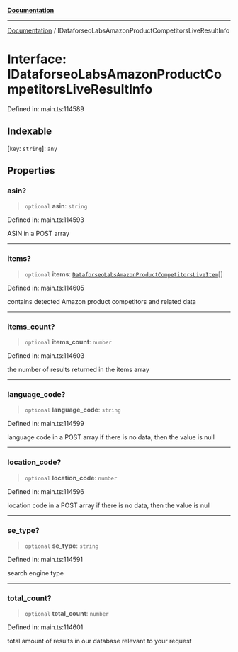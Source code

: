 [**Documentation**](../README.md)

***

[Documentation](../README.md) / IDataforseoLabsAmazonProductCompetitorsLiveResultInfo

# Interface: IDataforseoLabsAmazonProductCompetitorsLiveResultInfo

Defined in: main.ts:114589

## Indexable

\[`key`: `string`\]: `any`

## Properties

### asin?

> `optional` **asin**: `string`

Defined in: main.ts:114593

ASIN in a POST array

***

### items?

> `optional` **items**: [`DataforseoLabsAmazonProductCompetitorsLiveItem`](../classes/DataforseoLabsAmazonProductCompetitorsLiveItem.md)[]

Defined in: main.ts:114605

contains detected Amazon product competitors and related data

***

### items\_count?

> `optional` **items\_count**: `number`

Defined in: main.ts:114603

the number of results returned in the items array

***

### language\_code?

> `optional` **language\_code**: `string`

Defined in: main.ts:114599

language code in a POST array
if there is no data, then the value is null

***

### location\_code?

> `optional` **location\_code**: `number`

Defined in: main.ts:114596

location code in a POST array
if there is no data, then the value is null

***

### se\_type?

> `optional` **se\_type**: `string`

Defined in: main.ts:114591

search engine type

***

### total\_count?

> `optional` **total\_count**: `number`

Defined in: main.ts:114601

total amount of results in our database relevant to your request
